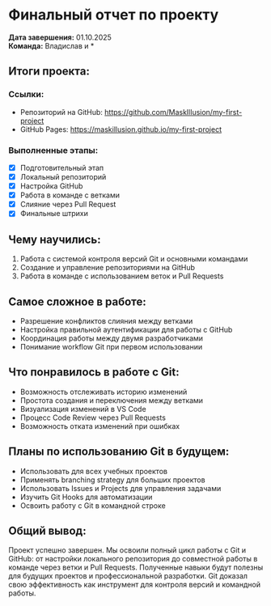 # Финальный отчет по проекту

**Дата завершения:** 01.10.2025  
**Команда:** Владислав и *

## Итоги проекта:

### Ссылки:
- Репозиторий на GitHub: https://github.com/MaskIllusion/my-first-project
- GitHub Pages: https://maskillusion.github.io/my-first-project

### Выполненные этапы:
- [x] Подготовительный этап
- [x] Локальный репозиторий
- [x] Настройка GitHub
- [x] Работа в команде с ветками
- [x] Слияние через Pull Request
- [x] Финальные штрихи

## Чему научились:
1. Работа с системой контроля версий Git и основными командами
2. Создание и управление репозиториями на GitHub
3. Работа в команде с использованием веток и Pull Requests

## Самое сложное в работе:
- Разрешение конфликтов слияния между ветками
- Настройка правильной аутентификации для работы с GitHub
- Координация работы между двумя разработчиками
- Понимание workflow Git при первом использовании

## Что понравилось в работе с Git:
- Возможность отслеживать историю изменений
- Простота создания и переключения между ветками
- Визуализация изменений в VS Code
- Процесс Code Review через Pull Requests
- Возможность отката изменений при ошибках

## Планы по использованию Git в будущем:
- Использовать для всех учебных проектов
- Применять branching strategy для больших проектов
- Использовать Issues и Projects для управления задачами
- Изучить Git Hooks для автоматизации
- Освоить работу с Git в командной строке

## Общий вывод:
Проект успешно завершен. Мы освоили полный цикл работы с Git и GitHub: от настройки локального репозитория до совместной работы в команде через ветки и Pull Requests. Полученные навыки будут полезны для будущих проектов и профессиональной разработки. Git доказал свою эффективность как инструмент для контроля версий и командной работы.
